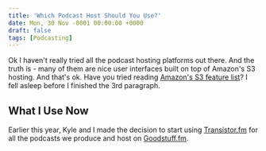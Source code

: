 ```yaml
---
title: 'Which Podcast Host Should You Use?'
date: Mon, 30 Nov -0001 00:00:00 +0000
draft: false
tags: [Podcasting]
---
```


Ok I haven't really tried all the podcast hosting platforms out there. And the truth is - many of them are nice user interfaces built on top of Amazon's S3 hosting. And that's ok. Have you tried reading [Amazon's S3 feature list](https://aws.amazon.com/s3/features/)? I fell asleep before I finished the 3rd paragraph.

What I Use Now
--------------

Earlier this year, Kyle and I made the decision to start using [Transistor.fm](https://transistor.fm/?via=chris) for all the podcasts we produce and host on [Goodstuff.fm](https://goodstuff.fm).